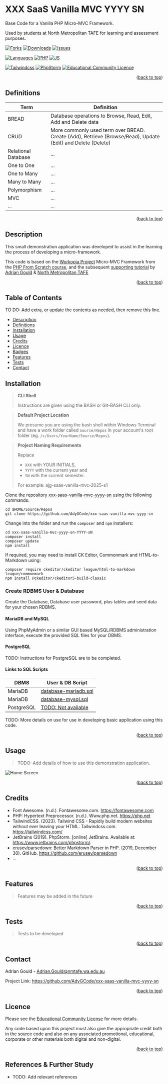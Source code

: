 <a name="readme-top" id="readme-top"></a>
# XXX SaaS Vanilla MVC YYYY SN


Base Code for a Vanilla PHP Micro-MVC Framework.

Used by students at North Metropolitan TAFE for learning and assessment purposes.

[![Forks][forks-shield]][forks-url] 
[![Downloads][downloads-shield]][downloads-url] 
[![Issues][issues-shield]][issues-url] 

[![Languages][languages-shield]][languages-url] 
[![PHP][Php.com]][Php-url] 
[![JS][Js.com]][Js-url] 

[![Tailwindcss][Tailwindcss.com]][Tailwindcss-url] 
[![PhpStorm][PhpStorm.com]][PhpStorm-url] 
[![Educational Community Licence][licence-shield]][licence-url] 

<p align="right">(<a href="#readme-top">back to top</a>)</p>


## Definitions

| Term                | Definition                                                                                                  |
|---------------------|-------------------------------------------------------------------------------------------------------------|
| BREAD               | Database operations to Browse, Read, Edit, Add and Delete data                                              |
| CRUD                | More commonly used term over BREAD. Create (Add), Retrieve (Browse/Read), Update (Edit) and Delete (Delete) |
| Relational Database | ...                                                                                                         |
| One to One          | ...                                                                                                         |
| One to Many         | ...                                                                                                         |
| Many to Many        | ...                                                                                                         |
| Polymorphism        | ...                                                                                                         |
| MVC                 | ...                                                                                                         |
| ...                 | ...                                                                                                         |

<p align="right">(<a href="#readme-top">back to top</a>)</p>

## Description

This small demonstration application was developed to assist in the
learning the process of developing a micro-framework.

This code is based on the [Workopia Project](https://github.com/bradtraversy/workopia-php)
Micro-MVC Framework from the [PHP From Scratch course](https://www.traversymedia.com/php-from-scratch),
and the subsequent [supporting tutorial](https://github.com/AdyGCode/SaaS-FED-Notes/tree/main/session-07)
by [Adrian Gould](https://adygcode.github.io/) & [North Metropolitan TAFE](https://www.northmetrotafe.wa.edu.au/)

<p align="right">(<a href="#readme-top">back to top</a>)</p>

## Table of Contents

TO DO: Add extra, or update the contents as needed, then remove this line.

- [Description](#description)
- [Definitions](#definitions)
- [Installation](#installation)
- [Usage](#usage)
- [Credits](#credits)
- [Licence](#licence)
- [Badges](#badges)
- [Features](#features)
- [Tests](#tests)
- [Contact](#contact)

## Installation

> **CLI Shell**
>
> Instructions are given using the BASH or Git-BASH CLI only.

> **Default Project Location**
>
> We presume you are using the bash shell within Windows Terminal and have a work folder called
`Source/Repos` in your account's
> root folder (eg. `/c/Users/YourName/Source/Repos`).

> **Project Naming Requirements**
>
> Replace
> - `XXX` with YOUR INITIALS,
> - `YYYY` with the current year and
> - `SN` with the current semester.
>
> For example: ajg-saas-vanilla-mvc-2025-s1

Clone the repository 
[xxx-saas-vanilla-mvc-yyyy-sn](https://github.com/AdyGCode/xxx-saas-vanilla-mvc-yyyy-sn) 
using the following commands.

```shell
cd $HOME/Source/Repos
git clone https://github.com/AdyGCode/xxx-saas-vanilla-mvc-yyyy-sn
```

Change into the folder and run the `composer` and `npm` installers:

```shell
cd xxx-saas-vanilla-mvc-yyyy-sn-YYYY-sN
composer install
composer update
npm install
```

If required, you may need to install CK Editor, Commonmark and HTML-to-Markdown using:

```shell
composer require ckeditor/ckeditor league/html-to-markdown league/commonmark
npm install @ckeditor/ckeditor5-build-classic
```

### Create RDBMS User & Database

Create the Database, Database user password, plus tables and seed data for your chosen RDBMS.

#### MariaDB and MySQL

Using PhpMyAdmin or a similar GUI based MySQL/RDBMS administration interface, execute the
provided SQL files for your DBMS.

#### PostgreSQL

TODO: Instructions for PostgreSQL are to be completed.

#### Links to SQL Scripts

| DBMS       | User & DB Script                                      |
|------------|-------------------------------------------------------|
| MariaDB    | [database-mariadb.sql](./config/database-mariadb.sql) |
| MariaDB    | [database-mysql.sql](./config/database-mysql.sql)     |
| PostgreSQL | [TODO: Not available](#)                              |


TODO: More details on use for use in developing basic application using this code.


<p align="right">(<a href="#readme-top">back to top</a>)</p>

## Usage

> TODO: Add details of how to use this demonstration application.

![Home Screen](src/images/home-screen.png)


<p align="right">(<a href="#readme-top">back to top</a>)</p>

## Credits
 
- Font Awesome. (n.d.). Fontawesome.com. https://fontawesome.com
- PHP: Hypertext Preprocessor. (n.d.). Www.php.net. https://php.net
- TailwindCSS. (2023). Tailwind CSS - Rapidly build modern websites
  without ever leaving your HTML. Tailwindcss.com. https://tailwindcss.com/
- JetBrains (2019). PhpStorm. [online] JetBrains. Available
  at: https://www.jetbrains.com/phpstorm/.
- erusev/parsedown: Better Markdown Parser in PHP. (2019, December 30). 
  GitHub. https://github.com/erusev/parsedown
- ...


<p align="right">(<a href="#readme-top">back to top</a>)</p>

## Features

> Features may be added in the future

<p align="right">(<a href="#readme-top">back to top</a>)</p>

## Tests

> Tests to be developed


<p align="right">(<a href="#readme-top">back to top</a>)</p>

## Contact

Adrian Gould - Adrian.Gould@nmtafe.wa.edu.au

Project Link: https://github.com/AdyGCode/xxx-saas-vanilla-mvc-yyyy-sn

<p align="right">(<a href="#readme-top">back to top</a>)</p>

## Licence

Please see the [Educational Community License](License.md) for more details.

Any code based upon this project must also give the appropriate credit
both in the source code and also on any associated promotional, educational,
corporate or other materials both digital and non-digital.


<p align="right">(<a href="#readme-top">back to top</a>)</p>

## References & Further Study

- TODO: Add relevant references



<!-- MARKDOWN LINKS & IMAGES -->
<!-- https://www.markdownguide.org/basic-syntax/#reference-style-links -->

[forks-shield]: http://img.shields.io/github/forks/adygcode/xxx-saas-vanilla-mvc-yyyy-sn.svg?style=for-the-badge

[forks-url]: https://github.com/AdyGCode/xxx-saas-vanilla-mvc-yyyy-sn/network/members

[languages-shield]: http://img.shields.io/github/languages/count/adygcode/xxx-saas-vanilla-mvc-yyyy-sn.svg?style=for-the-badge

[languages-url]: https://github.com/AdyGCode/xxx-saas-vanilla-mvc-yyyy-sn/network/members

[downloads-shield]: http://img.shields.io/github/downloads/adygcode/xxx-saas-vanilla-mvc-yyyy-sn/total?style=for-the-badge

[downloads-url]: https://github.com/AdyGCode/xxx-saas-vanilla-mvc-yyyy-sn/network/members

[issues-shield]: http://img.shields.io/github/issues/adygcode/xxx-saas-vanilla-mvc-yyyy-sn.svg?style=for-the-badge

[issues-url]: https://github.com/adygcode/xxx-saas-vanilla-mvc-yyyy-sn/issues

[licence-shield]: https://img.shields.io/badge/opensourceinitiative-3DA639?style=for-the-badge&logoColor=black

[licence-url]: https://github.com/adygcode/xxx-saas-vanilla-mvc-yyyy-sn/blob/main/License.md

[product-screenshot]: images/screenshot.png

[Laravel.com]: https://img.shields.io/badge/Laravel-FF2D20?style=for-the-badge&logo=laravel&logoColor=white

[Laravel-url]: https://laravel.com

[Tailwindcss.com]: https://img.shields.io/badge/Tailwindcss-06B6D4?style=for-the-badge&logo=tailwindcss&logoColor=white&labelColor=black

[Tailwindcss-url]: https://tailwindcss.com

[Livewire.com]: https://img.shields.io/badge/Livewire-4E56A6?style=for-the-badge&logo=livewire&logoColor=white

[Livewire-url]: https://livewire.laravel.com

[Inertia.com]: https://img.shields.io/badge/Inertia-9553E9?style=for-the-badge&logo=inertia&logoColor=white

[Inertia-url]: https://inertiajs.com

[Php.com]: https://img.shields.io/badge/Php-777BB4?style=for-the-badge&logo=php&logoColor=white&labelColor=black

[Php-url]: https://inertiajs.com

[PhpStorm.com]: https://img.shields.io/badge/Phpstorm-000000?style=for-the-badge&logo=phpstorm&logoColor=white&labelColor=black

[PhpStorm-url]: https://jetbrains.com/phpstorm/

[Js.com]: https://img.shields.io/badge/JavaScript-F7DF1E?style=for-the-badge&logo=javascript&logoColor=white&labelColor=black

[Js-url]: https://developer.mozilla.org/en-US/docs/Web/JavaScript
